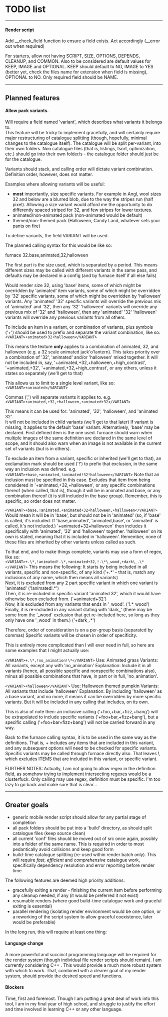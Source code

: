 # TODO list

***
#### Render script
Add \_\_check\_field function to ensure a field exists. Act accordingly (\_\_error out when required)  

For starters, allow not having SCRIPT, SIZE, OPTIONS, DEPENDS, CLEANUP, and COMMON.
Also to be considered are default values for KEEP, IMAGE and OPTIONAL.
KEEP should default to NO, IMAGE to YES (better yet, check the files name for extension when field is missing), OPTIONAL to NO.
Only required field should be NAME.  

***

## Planned features
#### Allow pack variants. 
Will require a field named 'variant', which describes what variants it belongs to.  
This feature will be tricky to implement gracefully, and will certainly require major restructuring of catalogue splitting (though, hopefully, minimal changes to the catalogue itself). The catalogue will be split per-variant, into their own folders. Non catalogue files (that is, listings, tsort, optimization, etc.) should go into their own folder/s - the catalogue folder should just be for the catalogue.  

Variants should stack, and calling order will dictate variant combination. Definition order, however, does not matter.

Examples where allowing variants will be useful:  
* **most** importantly, size specific variants. For example in Angl, wool sizes 32 and below are a blurred blob, due to the way the stripes run (half pixel). Allowing a size variant would afford me the opportunity to do differently spaced striped for 32, and few stripes for lower textures.
* animated/non-animated pack (non-animated would be default)
* themed/non-themed pack (Halloween, Candy Land, whatever sets your pants on fire)

To define variants, the field VARIANT will be used.

The planned calling syntax for this would be like so:

furnace 32.base,animated,32,halloween

The first part is the size used, which is separated by a period. This means different sizes may be called with different variants in the same pass, and defaults may be declared in a config (and by furnace itself if all else fails)

Would render size 32, using 'base' items, some of which might be overridden by 'animated' item variants, some of which might be overridden by '32' specific variants, some of which might be overridden by 'halloween' variants. Any 'animated' '32' specific variants will override the previous mix of 'animated' and '32', then any '32' 'halloween' variants will override any previous mix of '32' and 'halloween', then any 'animated' '32' 'halloween' variants will override any previous variants from all others.

To include an item in a variant, or combination of variants, plus symbols ('+') should be used to prefix and separate the variant combination, like so:  
```<VARIANT>+animated+32+halloween</VARIANT>```

This means the texture **only** applies to a combination of animated, 32, and halloween (e.g. a 32 scale animated jack'o'lantern). This takes priority over a combination of '32', 'animated' and/or 'halloween' mixed together. It will not be included in, say, '+animated,+32,+halloween,+high\_contrast', '+animated,+32', '+animated,+32,+high_contrast', or any others, unless it states so separately (we'll get to that)

This allows us to limit to a single level variant, like so:  
```<VARIANT>+animated</VARIANT>```

Commas (',') will separate variants it applies to. e.g.  
```<VARIANT>+animated,+32,+halloween,+animated+32</VARIANT>```

This means it can be used for: 'animated', '32', 'halloween', and 'animated 32'.  
It will not be included in child variants (we'll get to that later)
If variant is missing, it applies to the default 'base' variant. Alternatively, 'base' may be declared. First defined item is the one used. furnace should warn when multiple images of the same definition are declared in the same level of scope, and it should also warn when an image is not available in the current set of variants (but is in others).

To exclude an item from a variant, specific or inherited (we'll get to that), an exclamation mark should be used ('!') to prefix that exclusion, in the same way an inclusion was defined. e.g.  
```<VARIANT>+base,+animated,!animated!32!halloween</VARIANT>```
Note that an inclusion must be specified in this case.
Excludes that item from being considered in '+animated,+32,+halloween', or any specific combinations thereof (when called, that is), though it will be in animated and base, or any combination thereof (it is still included in the base group). Remember, this is specific, so order does not matter.

```<VARIANT>+base,!animated,+animated+32+halloween,+halloween</VARIANT>```
Would mean it will be in 'base', but should not be in 'animated' (so, if 'base' is called, it's included. If 'base,animated', 'animated,base', or 'animated' is called, it's not included.)
'+animated+32+halloween' then includes it specifically with 'animated', '32' and 'halloween' together. 'halloween' on its own is stated, meaning that it is included in 'halloween'. Remember, none of these files are inherited by other variants unless called as such.

To that end, and to make things complete, variants may use a form of regex, like so:  
```<VARIANT>+.\*,!animated!.\*,+animated+32,!.\*\_wood,+dark\_.\*</VARIANT>```
This means the following:
It starts by being included in all variants, specific and non-specific, of any kind ('+.\*' - that is, match any inclusions of any name, which then means all variants)  
Next, it is excluded from any 2 part specific variant in which one variant is 'animated' ('!animated!.\*')  
Then, it is re-included in specific variant 'animated 32', which it would have otherwise been excluded from. ('+animated+32')  
Now, it is excluded from any variants that ends in '\_wood'. ('!.\*\_wood')  
Finally, it is re-included in any variant stating with 'dark\_' (there may be some from the '\_wood' exclusion that get re-included here, so long as they only have one '\_wood' in them.) ('+dark\_.\*')  

Therefore, order of consideration is on a per-group basis (separated by commas)
Specific variants will be chosen in order of specificity.

This is entirely more complicated than I will ever need in full, so here are some examples that I might actually use:  

```<VARIANT>+.\*,!no_animation!\*</VARIANT>```
Use: Animated grass
Variants: All variants, except any with 'no_animation'
Explanation: Include it in all variants (hence, all possible specific and nonspecific combinations also), minus all possible combinations that have, in part or in full, 'no_animation'.

```<VARIANT>+halloween</VARIANT>```
Use: Halloween themed pumpkin
Variants: All variants that include 'halloween'
Explanation: By including 'halloween' as a base variant, and no more, it means it can be overridden by more specific variants. But it will be included in any calling that includes, on its own.

This is also of note then: an inclusive calling ('+foo,+bar,+fizz,+bang') will be extrapolated to include specific variants ('+foo+bar,+fizz+bang'), but a specific calling ('+foo+bar+fizz+bang') will not be carried forward in any way.

Back to the furnace calling syntax, it is to be used in the same way as the definitions. That is, + includes any items that are included in this variant, and any subsequent options will need to be checked for specific variants. Specific variants may be called through furnace directly also. That leaves !, which excludes ITEMS that are included in this variant, or specific variant.

FURTHER NOTES:
Actually, I am not going to allow regex in the definition field, as somehow trying to implement intersecting regexes would be a clusterfuck. Only calling may use regex, definition must be specific. I'm too lazy to go back and make sure that is clear...

***

## Greater goals
* generic mobile render script should allow for any partial stage of completion
* all pack folders should be put into a 'build' directory, as should split catalogue files (keep source clean)
* all current 'conf' files should be moved out of src once again, possibly into a folder of the same name. This is required in order to most pedantically avoid collisions and keep good form
* build-time catalogue splitting (re-used within render batch only). This will require *fast*, *efficient* and *comprehensive* catalogue work, specifically dependency resolution and error reporting before render time

The following features are deemed high priority additions:
* gracefully exiting a render - finishing the current item before performing any cleanup needed, if any (it would be preferred it not exist)
* resumable renders (where good build-time catalogue work and graceful exiting is essential)
* parallel rendering (isolating render environment would be one option, or a reworking of the script system to allow graceful coexistence, later would be preferable)

In the long run, this will require at least one thing:
#### Language change
A more powerful and succinct programming language will be required for the render system (though individual file render scripts should remain). I am currently considering C++ . This would provide a much more robust system with which to work. That, combined with a clearer goal of my render system, should provide the desired speed and functions.

#### Blockers
Time, first and foremost. Though I am putting a great deal of work into this tool, I am in my final year of high school, and struggle to justify the effort and time involved in learning C++ or any other language. 
